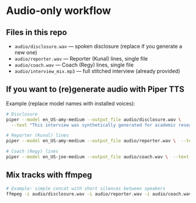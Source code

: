 # Audio‑only workflow

## Files in this repo
- `audio/disclosure.wav` — spoken disclosure (replace if you generate a new one)
- `audio/reporter.wav` — Reporter (Kunal) lines, single file
- `audio/coach.wav` — Coach (Regy) lines, single file
- `audio/interview_mix.mp3` — full stitched interview (already provided)

## If you want to (re)generate audio with Piper TTS
Example (replace model names with installed voices):
```bash
# Disclosure
piper --model en_US-amy-medium --output_file audio/disclosure.wav \
  --text "This interview was synthetically generated for academic research on September 2, 2025, by Kunal Ahirrao."

# Reporter (Kunal) lines
piper --model en_US-amy-medium --output_file audio/reporter.wav \  --text-file scripts/reporter_lines.txt

# Coach (Regy) lines
piper --model en_US-joe-medium --output_file audio/coach.wav \  --text-file scripts/coach_lines.txt
```

## Mix tracks with ffmpeg
```bash
# Example: simple concat with short silences between speakers
ffmpeg -i audio/disclosure.wav -i audio/reporter.wav -i audio/coach.wav   -filter_complex "[1]adelay=2000|2000[a1];[2]adelay=4000|4000[a2];[0][a1][a2]amix=inputs=3:dropout_transition=0[outa]"   -map "[outa]" -c:a mp3 audio/interview_mix.mp3
```
